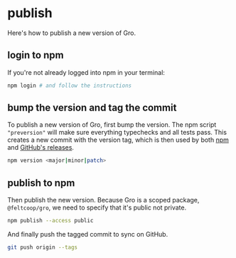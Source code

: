 # publish

Here's how to publish a new version of Gro.

## login to npm

If you're not already logged into npm in your terminal:

```bash
npm login # and follow the instructions
```

## bump the version and tag the commit

To publish a new version of Gro,
first bump the version.
The npm script `"preversion"` will make sure
everything typechecks and all tests pass.
This creates a new commit with the version tag,
which is then used by both
[npm](https://www.npmjs.com/package/@feltcoop/gro?activeTab=versions) and
[GitHub's releases](https://github.com/feltcoop/gro/releases).

```bash
npm version <major|minor|patch>
```

## publish to npm

Then publish the new version.
Because Gro is a scoped package, `@feltcoop/gro`,
we need to specify that it's public not private.

```bash
npm publish --access public
```

And finally push the tagged commit to sync on GitHub.

```bash
git push origin --tags
```
